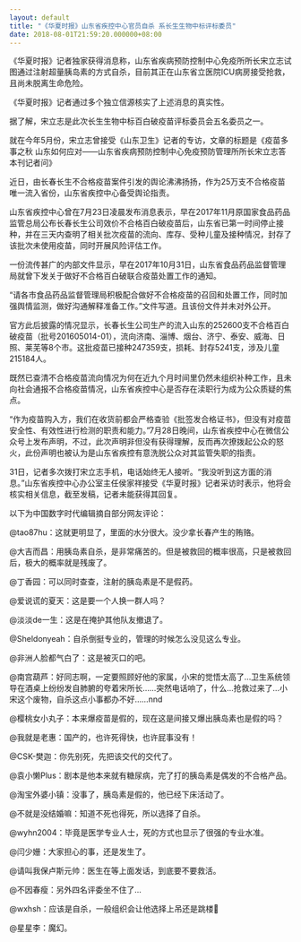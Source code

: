 ```yaml
---
layout: default
title: "《华夏时报》山东省疾控中心官员自杀 系长生生物中标评标委员"
date: 2018-08-01T21:59:20.000000+08:00
---
```


《华夏时报》记者独家获得消息称，山东省疾病预防控制中心免疫所所长宋立志试图通过注射超量胰岛素的方式自杀，目前其正在山东省立医院ICU病房接受抢救，且尚未脱离生命危险。

《华夏时报》记者通过多个独立信源核实了上述消息的真实性。

据了解，宋立志是此次长生生物中标百白破疫苗评标委员会五名委员之一。

就在今年5月份，宋立志曾接受《山东卫生》记者的专访，文章的标题是《疫苗多事之秋 山东如何应对——山东省疾病预防控制中心免疫预防管理所所长宋立志答本刊记者问》

近日，由长春长生不合格疫苗案件引发的舆论沸沸扬扬，作为25万支不合格疫苗唯一流入省份，山东省疾控中心备受舆论指责。

山东省疾控中心曾在7月23日凌晨发布消息表示，早在2017年11月原国家食品药品监管总局公布长春长生公司效价不合格百白破疫苗后，山东省已第一时间停止接种，并在三天内查明了相关批次疫苗的流向、库存、受种儿童及接种情况，封存了该批次未使用疫苗，同时开展风险评估工作。

一份流传甚广的内部文件显示，早在2017年10月31日，山东省食品药品监督管理局就曾下发关于做好不合格百白破联合疫苗处置工作的通知。

“请各市食品药品监督管理局积极配合做好不合格疫苗的召回和处置工作，同时加强舆情监测，做好沟通解释准备工作。”文件写道。且该份文件并未对外公开。

官方此后披露的情况显示，长春长生公司生产的流入山东的252600支不合格百白破疫苗（批号201605014-01），流向济南、淄博、烟台、济宁、泰安、威海、日照、莱芜等8个市。这批疫苗已接种247359支，损耗、封存5241支，涉及儿童215184人。

既然已查清不合格疫苗流向情况为何在近九个月时间里仍然未组织补种工作，且未向社会通报不合格疫苗情况，山东省疾控中心是否存在渎职行为成为公众质疑的焦点。

“作为疫苗购入方，我们在收货前都会严格查验《批签发合格证书》，但没有对疫苗安全性、有效性进行检测的职责和能力。”7月28日晚间，山东省疾控中心在微信公众号上发布声明，不过，此次声明非但没有获得理解，反而再次撩拨起公众的怒火，此份声明也被认为是山东省疾控有意洗脱公众对其监管失职的指责。

31日，记者多次拨打宋立志手机，电话始终无人接听。“我没听到这方面的消息。”山东省疾控中心办公室主任侯家祥接受《华夏时报》记者采访时表示，他将会核实相关信息，截至发稿，记者未能获得其回复。

以下为中国数字时代编辑摘自部分网友评论：

@tao87hu：这就更明显了，里面的水分很大。没少拿长春产生的贿赂。

@大吉而昌：用胰岛素自杀，是非常痛苦的。但是被救回的概率很高，只是被救回后，极大的概率就是残废了。

@丁香园：可以同时查查，注射的胰岛素是不是假药。

@爱说谎的夏天：这是要一个人换一群人吗？

@淡淡de一生：这是在掩护其他队友撤退了。

@Sheldonyeah：自杀倒挺专业的，管理的时候怎么没见这么专业。

@非洲人脸都气白了：这是被灭口的吧。

@南宫葫芦：好同志啊，一定要照顾好他的家属，小宋的觉悟太高了…卫生系统领导在酒桌上纷纷发自肺腑的夸着宋所长……突然电话响了，什么…抢救过来了…小宋这个废物，自杀这点小事都办不好……nnd

@樱桃女小丸子：本来爆疫苗是假的，现在这是间接又爆出胰岛素也是假的吗？

@我就是老惠：国产的，也许死得快，也许屁事没有！

@CSK-樊迦：你先别死，先把该交代的交代了。

@袁小懒Plus：剧本是他本来就有糖尿病，完了打的胰岛素是偶发的不合格产品。

@淘宝外婆小镇：没事了，胰岛素是假的，他已经下床活动了。

@不就是没结婚嘛：知道不死也得死，所以选择了自杀。

@wyhn2004：毕竟是医学专业人士，死的方式也显示了很强的专业水准。

@闫少姗：大家担心的事，还是发生了。

@请叫我保卢斯元帅：医生在等上面发话，到底要不要救活。

@不因春瘦：另外四名评委坐不住了…

@wxhsh：应该是自杀，一般组织会让他选择上吊还是跳楼🤣

@星星李：魔幻。

